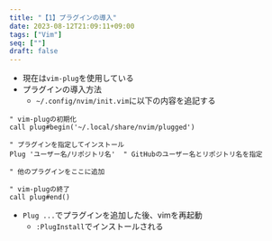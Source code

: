 ```yaml
---
title: "【1】プラグインの導入"
date: 2023-08-12T21:09:11+09:00
tags: ["Vim"]
seq: [""]
draft: false
---
```


- 現在は`vim-plug`を使用している
- プラグインの導入方法
  - `~/.config/nvim/init.vim`に以下の内容を追記する

```vimscript
" vim-plugの初期化
call plug#begin('~/.local/share/nvim/plugged')

" プラグインを指定してインストール
Plug 'ユーザー名/リポジトリ名'  " GitHubのユーザー名とリポジトリ名を指定

" 他のプラグインをここに追加

" vim-plugの終了
call plug#end()
```

- `Plug ...`でプラグインを追加した後、vimを再起動
  - `:PlugInstall`でインストールされる